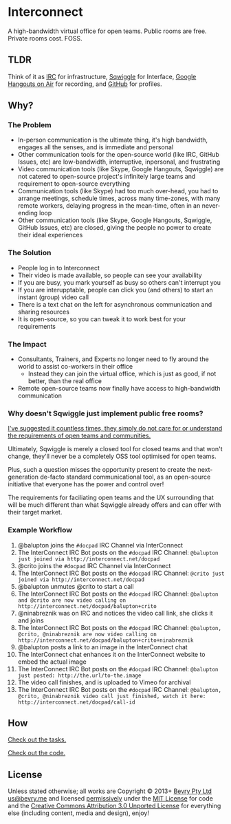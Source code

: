 # Interconnect

A high-bandwidth virtual office for open teams. Public rooms are free. Private rooms cost. FOSS.


## TLDR

Think of it as [IRC](http://irccloud.com) for infrastructure, [Sqwiggle](http://sqwiggle.com) for Interface, [Google Hangouts on Air](http://www.google.com/+/learnmore/hangouts/onair.html) for recording, and [GitHub](https://github.com/balupton) for profiles.


## Why?

### The Problem

- In-person communication is the ultimate thing, it's high bandwidth, engages all the senses, and is immediate and personal
- Other communication tools for the open-source world (like IRC, GitHub Issues, etc) are low-bandwidth, interruptive, inpersonal, and frustrating
- Video communication tools (like Skype, Google Hangouts, Sqwiggle) are not catered to open-source project's infinitely large teams and requirement to open-source everything
- Communication tools (like Skype) had too much over-head, you had to arrange meetings, schedule times, across many time-zones, with many remote workers, delaying progress in the mean-time, often in an never-ending loop
- Other communication tools (like Skype, Google Hangouts, Sqwiggle, GitHub Issues, etc) are closed, giving the people no power to create their ideal experiences


### The Solution

- People log in to Interconnect
- Their video is made available, so people can see your availability
- If you are busy, you mark yourself as busy so others can't interrupt you
- If you are interupptable, people can click you (and others) to start an instant (group) video call
- There is a text chat on the left for asynchronous communication and sharing resources
- It is open-source, so you can tweak it to work best for your requirements


### The Impact

- Consultants, Trainers, and Experts no longer need to fly around the world to assist co-workers in their office
  - Instead they can join the virtual office, which is just as good, if not better, than the real office
- Remote open-source teams now finally have access to high-bandwidth communication


### Why doesn't Sqwiggle just implement public free rooms?

[I've suggested it countless times, they simply do not care for or understand the requirements of open teams and communities.](https://twitter.com/balupton/status/397272119802736640)

Ultimately, Sqwiggle is merely a closed tool for closed teams and that won't change, they'll never be a completely OSS tool optimised for open teams.

Plus, such a question misses the opportunity present to create the next-generation de-facto standard communicational tool, as an open-source initiative that everyone has the power and control over!

The requirements for faciliating open teams and the UX surrounding that will be much different than what Sqwiggle already offers and can offer with their target market.


### Example Workflow

1. @balupton joins the `#docpad` IRC Channel via InterConnect
  1. The InterConnect IRC Bot posts on the `#docpad` IRC Channel: `@balupton just joined via http://interconnect.net/docpad`
1. @crito joins the `#docpad` IRC Channel via InterConnect
  1. The InterConnect IRC Bot posts on the `#docpad` IRC Channel: `@crito just joined via http://interconnect.net/docpad`
1. @balupton unmutes @crito to start a call
  1. The InterConnect IRC Bot posts on the `#docpad` IRC Channel: `@balupton and @crito are now video calling on http://interconnect.net/docpad/balupton+crito`
1. @ninabreznik was on IRC and notices the video call link, she clicks it and joins
  1. The InterConnect IRC Bot posts on the `#docpad` IRC Channel: `@balupton, @crito, @ninabreznik are now video calling on http://interconnect.net/docpad/balupton+crito+ninabreznik`
1. @balupton posts a link to an image in the InterConnect chat
  1. The InterConnect chat enhances it on the InterConnect website to embed the actual image
  2. The InterConnect IRC Bot posts on the `#docpad` IRC Channel: `@balupton just posted: http://the.url/to-the.image`
1. The video call finishes, and is uploaded to Vimeo for archival
  1. The InterConnect IRC Bot posts on the `#docpad` IRC Channel: `@balupton, @crito, @ninabreznik video call just finished, watch it here: http://interconnect.net/docpad/call-id`


## How

[Check out the tasks.](https://github.com/bevry/interconnect/issues)

[Check out the code.](https://github.com/bevry/interconnect/branches)


## License

Unless stated otherwise; all works are Copyright © 2013+ [Bevry Pty Ltd](http://bevry.me) <us@bevry.me> and licensed [permissively](http://en.wikipedia.org/wiki/Permissive_free_software_licence) under the [MIT License](http://creativecommons.org/licenses/MIT/) for code and the [Creative Commons Attribution 3.0 Unported License](http://creativecommons.org/licenses/by/3.0/) for everything else (including content, media and design), enjoy!
